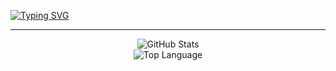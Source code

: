 [![Typing SVG](https://readme-typing-svg.demolab.com?size=30&duration=2000&pause=1000&color=5433FF&center=true&vCenter=true&width=1000&lines=My+name+is+Beatriz;But+everyone+call's+me+Bea;I'm+25+years+old;Welcome+to+my+profile!+)](https://git.io/typing-svg)

<hr></hr>

<p align="center">
    <img alt = "GitHub Stats" src="https://github-readme-stats.vercel.app/api?username=bea-brito&show_icons=true&hide=issues&theme=dark&hide_border=true">
    <br>
    <img alt = "Top Language" src="https://github-readme-stats.vercel.app/api/top-langs/?username=bea-brito&hide_border=true&theme=dark"
</p>



